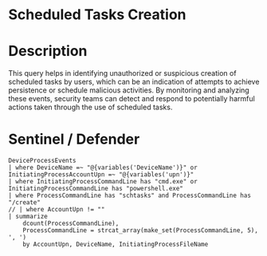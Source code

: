 # Scheduled Tasks Creation 

# Description
This query helps in identifying unauthorized or suspicious creation of scheduled tasks by users, which can be an indication of attempts to achieve persistence or schedule malicious activities. By monitoring and analyzing these events, security teams can detect and respond to potentially harmful actions taken through the use of scheduled tasks.

# Sentinel / Defender
```kql
DeviceProcessEvents
| where DeviceName =~ "@{variables('DeviceName')}" or InitiatingProcessAccountUpn =~ "@{variables('upn')}"
| where InitiatingProcessCommandLine has "cmd.exe" or InitiatingProcessCommandLine has "powershell.exe"
| where ProcessCommandLine has "schtasks" and ProcessCommandLine has "/create"
// | where AccountUpn != ""
| summarize
    dcount(ProcessCommandLine),
    ProcessCommandLine = strcat_array(make_set(ProcessCommandLine, 5), ', ')
    by AccountUpn, DeviceName, InitiatingProcessFileName
```


